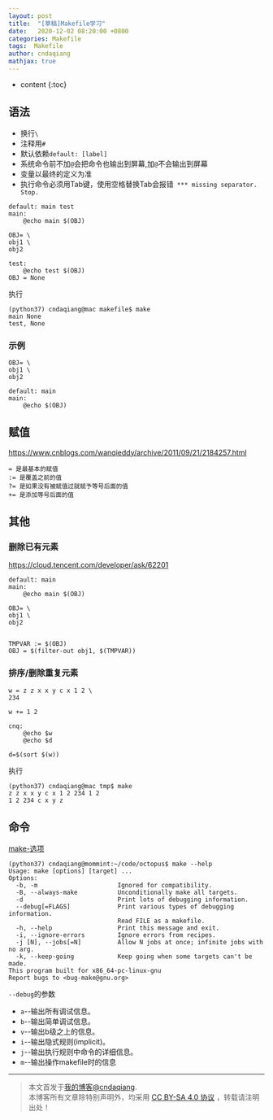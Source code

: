 ```yaml
---
layout: post
title:  "[草稿]Makefile学习"
date:   2020-12-02 08:20:00 +0800
categories: Makefile
tags:  Makefile
author: cndaqiang
mathjax: true
---
```

* content
{:toc}



## 语法
- 换行`\`
- 注释用`#`
- 默认依赖`default: [label]`
- 系统命令前不加`@`会把命令也输出到屏幕,加`@`不会输出到屏幕
- 变量以最终的定义为准
- 执行命令必须用Tab键，使用空格替换Tab会报错` *** missing separator.  Stop.`


```
default: main test
main:
	@echo main $(OBJ)

OBJ= \
obj1 \
obj2 

test:
	@echo test $(OBJ)
OBJ = None
```
执行
```
(python37) cndaqiang@mac makefile$ make
main None
test, None
```
### 示例
```
OBJ= \
obj1 \
obj2 

default: main
main:
	@echo $(OBJ)
```

## 赋值
https://www.cnblogs.com/wanqieddy/archive/2011/09/21/2184257.html

```
= 是最基本的赋值
:= 是覆盖之前的值
?= 是如果没有被赋值过就赋予等号后面的值
+= 是添加等号后面的值
```

## 其他
### 删除已有元素
https://cloud.tencent.com/developer/ask/62201
```
default: main
main:
	@echo main $(OBJ)

OBJ= \
obj1 \
obj2 


TMPVAR := $(OBJ)
OBJ = $(filter-out obj1, $(TMPVAR))
```
### 排序/删除重复元素
```
w = z z x x y c x 1 2 \
234 

w += 1 2

cnq:
	@echo $w
	@echo $d

d=$(sort $(w))
```
执行
```
(python37) cndaqiang@mac tmp$ make
z z x x y c x 1 2 234 1 2
1 2 234 c x y z
```

## 命令
[make-选项](https://zhuanlan.zhihu.com/p/81196596)

```
(python37) cndaqiang@mommint:~/code/octopus$ make --help
Usage: make [options] [target] ...
Options:
  -b, -m                      Ignored for compatibility.
  -B, --always-make           Unconditionally make all targets.
  -d                          Print lots of debugging information.
  --debug[=FLAGS]             Print various types of debugging information.
                              Read FILE as a makefile.
  -h, --help                  Print this message and exit.
  -i, --ignore-errors         Ignore errors from recipes.
  -j [N], --jobs[=N]          Allow N jobs at once; infinite jobs with no arg.
  -k, --keep-going            Keep going when some targets can't be made.
This program built for x86_64-pc-linux-gnu
Report bugs to <bug-make@gnu.org>
```

`--debug`的参数
- `a`--输出所有调试信息。
- `b`--输出简单调试信息。
- `v`--输出b级之上的信息。
- `i`--输出隐式规则(implicit)。
- `j`--输出执行规则中命令的详细信息。
- `m`--输出操作makefile时的信息




------
>本文首发于[我的博客@cndaqiang](https://cndaqiang.github.io/).<br>
>本博客所有文章除特别声明外，均采用 [CC BY-SA 4.0 协议](https://creativecommons.org/licenses/by-sa/4.0/deed.zh) ，转载请注明出处！
